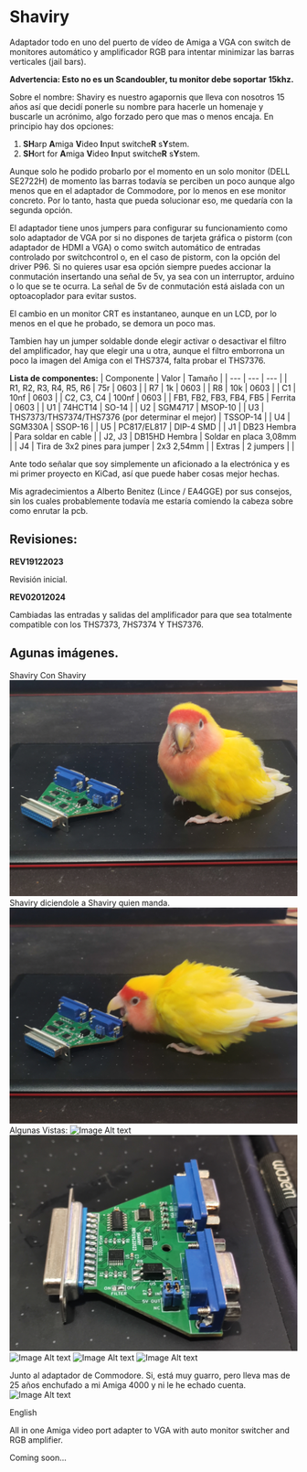 # Shaviry
Adaptador todo en uno del puerto de vídeo de Amiga a VGA con switch de monitores automático y amplificador RGB para intentar minimizar las barras verticales (jail bars).

****Advertencia: Esto no es un Scandoubler, tu monitor debe soportar 15khz.****

Sobre el nombre: Shaviry es nuestro agapornis que lleva con nosotros 15 años así que decidí ponerle su nombre para hacerle un homenaje y buscarle un acrónimo, algo forzado pero que mas o menos encaja.
En principio hay dos opciones:

  1) ****SH****arp ****A****miga ****V****ideo ****I****nput switche****R**** s****Y****stem.
  2) ****SH****ort for ****A****miga ****V****ideo ****I****nput switche****R**** s****Y****stem.

Aunque solo he podido probarlo por el momento en un solo monitor (DELL SE2722H) de momento las barras todavía se perciben un poco aunque algo menos que en el adaptador de Commodore,
por lo menos en ese monitor concreto. Por lo tanto, hasta que pueda solucionar eso,  me quedaría con la segunda opción.

El adaptador tiene unos jumpers para configurar su funcionamiento como solo adaptador de VGA por si no dispones de tarjeta gráfica o pistorm (con adaptador de HDMI a VGA)
o como switch automático de entradas controlado por switchcontrol o, en el caso de pistorm, con la opción del driver P96. Si no quieres usar esa opción siempre puedes 
accionar la conmutación insertando una señal de 5v, ya sea con un interruptor, arduino o lo que se te ocurra. La señal de 5v de conmutación está aislada con un optoacoplador para evitar sustos.

El cambio en un monitor CRT es instantaneo, aunque en un LCD, por lo menos en el que he probado, se demora un poco mas.

Tambien hay un jumper soldable donde elegir activar o desactivar el filtro del amplificador, hay que elegir una u otra, aunque el filtro emborrona un poco la imagen del Amiga con el THS7374, falta probar el THS7376.

****Lista de componentes:****
 | Componente | Valor | Tamaño |
 | --- | --- | --- |
 | R1, R2, R3, R4, R5, R6 | 75r | 0603 |
 | R7 | 1k | 0603 |
 | R8 | 10k | 0603 |
 | C1 | 10nf | 0603 |
 | C2, C3, C4 | 100nf | 0603 |
 | FB1, FB2, FB3, FB4, FB5 | Ferrita | 0603 |
 | U1 | 74HCT14 | SO-14 |
 | U2 | SGM4717 | MSOP-10 |
 | U3 | THS7373/THS7374/THS7376 (por determinar el mejor) | TSSOP-14 |
 | U4 | SGM330A | SSOP-16 |
 | U5 | PC817/EL817 | DIP-4 SMD |
 | J1 | DB23 Hembra | Para soldar en cable |
 | J2, J3 | DB15HD Hembra | Soldar en placa 3,08mm |
 | J4 | Tira de 3x2 pines para jumper | 2x3 2,54mm |
 | Extras | 2 jumpers | |
 
 


Ante todo señalar que soy simplemente un aficionado a la electrónica y es mi primer proyecto en KiCad, así que puede haber cosas mejor hechas.

Mis agradecimientos a Alberto Benitez (Lince / EA4GGE) por sus consejos, sin los cuales probablemente todavía me estaría comiendo la cabeza sobre como enrutar la pcb.
  
## Revisiones:

  ****REV19122023****

Revisión inicial.

  
 ****REV02012024****

Cambiadas las entradas y salidas del amplificador para que sea totalmente compatible con los THS7373, 7HS7374 Y THS7376.

   
## Agunas imágenes.

Shaviry Con Shaviry
![Image Alt text](/imagenes/Shaviry_adapter_1.jpg "Shaviry con Shaviry")
Shaviry diciendole a Shaviry quien manda.
![Image Alt text](/imagenes/Shaviry_adapter_2.jpg "Shaviry discutiendo con Shaviry")
Algunas Vistas:
![Image Alt text](/imagenes/Shaviry_adapter_3.jpg "Vista 1")
![Image Alt text](/imagenes/Shaviry_adapter_4.jpg "Vista 2")
![Image Alt text](/imagenes/Shaviry_adapter_5.jpg "Vista 3")
![Image Alt text](/imagenes/Shaviry_adapter_6.jpg "Vista 4")
![Image Alt text](/imagenes/Shaviry_adapter_7.jpg "Vista 5")

Junto al adaptador de Commodore. Si, está muy guarro, pero lleva mas de 25 años enchufado a mi Amiga 4000 y ni le he echado cuenta.
![Image Alt text](/imagenes/Shaviry_adapter_8.jpg "Junto al adaptador de Commodore")


English

All in one Amiga video port adapter to VGA with auto monitor switcher and RGB amplifier.

Coming soon...
